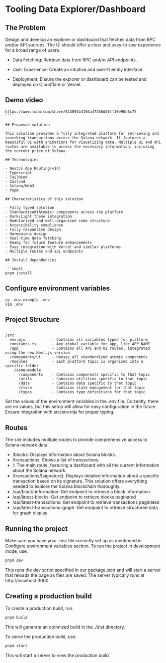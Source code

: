 # Tooling Data Explorer/Dashboard

## The Problem

Design and develop an explorer or dashboard that fetches data from RPC and/or API sources. The UI should offer a clear and easy-to-use experience for a broad range of users.

- Data Fetching: Retrieve data from RPC and/or API endpoints.

- User Experience: Create an intuitive and user-friendly interface.

- Deployment: Ensure the explorer or dashboard can be tested and deployed on Cloudflare or Vercel.

## Demo video

````
https://www.loom.com/share/813892b4193a47358d46ff30e90d6c72
```

## Proposed solution

This solution provides a fully integrated platform for retrieving and searching transactions across the Solana network. It features a beautiful UI with animations for visualizing data. Multiple UI and API routes are available to access the necessary information, including the current price of Solana.

## Technologies

- NextJs App Routing(v14)
- Typescript
- Tailwind
- Zustand
- Solana/Web3
- Pnpm

## Characteristics of this solution

- Fully typed solution
- Standardized(Atomic) components across the platform
- Dark/Light theme integration
- Modularized and well-organized code structure
- Accessibility compliance
- Fully responsive design
- Harmonious design
- Real-time data fetching
- Ready for future feature enhancements
- Easy integration with Vercel and similar platforms
- Multiple routes and api endpoints

## Install dependencies

```shell
pnpm install
````

## Configure environment variables

```shell
cp .env.example .env
vim .env
```

## Project Structure

```

/src
  env.mjs            - Contains all variables typed for platform
  constants.ts       - Any global variable for app, like APP_NAME
  /app               - Contains all API and UI routes, integrated using the new Next.js version
  /components/ui     - Houses all standardized atomic components
  /modules           - Each platform topic is organized into a specific folder
    /some-module
      /components    - Contains components specific to that topic
      /utils         - Contains utilities specific to that topic
      /data          - Contains data specific to that topic
      /store         - Contains state management for that topic
      /types         - Contains type definitions for that topic
```

Set the values of the environment variables in the .env file. Currently, there are no values, but this setup will allow for easy configuration in the future. Ensure integration with src/env.mjs for proper typing.

## Routes

The site includes multiple routes to provide comprehensive access to Solana network data:

- /blocks: Displays information about Solana blocks.
- /transactions: Shows a list of transactions.
- /: The main route, featuring a dashboard with all the current information about the Solana network.
- /transactions/[signature]: Displays detailed information about a specific transaction based on its signature.
  This solution offers everything needed to explore the Solana blockchain thoroughly.
- /api/block-information: Get endpoint to retrieve a block information
- /api/latest-blocks: Get endpoint to retrieve blocks paginated
- /api/latest-transactions: Get endpoint to retrieve transactions paginated
- /api/latest-transactions-graph: Get endpoint to retrieve structured data for graph display

## Running the project

Make sure you have your .env file correctly set up as mentioned in Configure environment variables section.
To run the project in development mode, use:

```sh
pnpm dev
```

This runs the dev script specified in our package.json and will start a server that reloads the page as files are saved. The server typically runs at http://localhost:3000.

## Creating a production build

To create a production build, run:

```sh
pnpm build
```

This will generate an optimized build in the ./dist directory.

To serve the production build, use:

```sh
pnpm start
```

This will start a server to view the production build.
